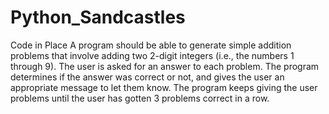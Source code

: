 # Python_Sandcastles
Code in Place
A program should be able to generate simple addition problems that involve adding two 2-digit integers
(i.e., the numbers 1 through 9). The user is asked for an answer to each problem. The program determines
if the answer was correct or not, and gives the user an appropriate message to let them know. The program
keeps giving the user problems until the user has gotten 3 problems correct in a row.
